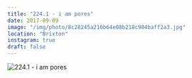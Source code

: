 ```yaml
---
title: "224.1 - i am pores"
date: 2017-09-09
image: "/img/photo/8c28245a216b64e08b218c904baff2a3.jpg"
location: "Brixton"
instagram: true
draft: false
---
```


![224.1 - i am pores](/img/photo/8c28245a216b64e08b218c904baff2a3.jpg)
